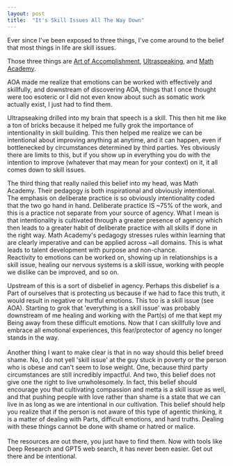 ```yaml
---
layout: post
title:  "It's Skill Issues All The Way Down"
---
```


Ever since I've been exposed to three things, I've come around to the belief that most things in life are skill issues.


Those three things are <a href="https://www.artofaccomplishment.com/">Art of Accomplishment</a>, <a href="https://ultraspeaking.com">Ultraspeaking</a>, and <a href="https://docs.google.com/document/d/1LLZK_34Oer9LwuqAv-pqxfXlR8n7V8zJ_MO323R7egI/edit?tab=t.0#heading=h.yrv4a62sjkb">Math Academy</a>.
<br>

AOA made me realize that emotions can be worked with effectively and skillfully, and downstream of discovering AOA, things that I once thought were too esoteric or I did not even know about such as somatic work actually exist, I just had to find them. 
<br>

Ultrapseaking drilled into my brain that speech is a skill. This then hit me like a ton of bricks because it helped me fully grok the importance of intentionality in skill building. This then helped me realize we can be intentional about improving anything at anytime, and it can happen, even if bottlenecked by circumstances determined by third parties. Yes obviously there are limits to this, but if you show up in everything you do with the intention to improve (whatever that may mean for your context) on it, it all comes down to skill issues.
<br>

The third thing that really nailed this belief into my head, was Math Academy. Their pedagogy is both inspirational and obviously intentional. The emphasis on deliberate practice is so obviously intentionality coded that the two go hand in hand. Deliberate practice IS ~75% of the work, and this is a practice not separate from your source of agency. What I mean is that intentionality is cultivated through a greater presence of agency which then leads to a greater habit of deliberate practice with all skills if done in the right way. Math Academy's pedagogy stresses rules within learning that are clearly imperative and can be applied across ~all domains. This is what leads to talent development with purpose and non-chance. 
<br>
Reactivity to emotions can be worked on, showing up in relationships is a skill issue, healing our nervous systems is a skill issue, working with people we dislike can be improved, and so on. 
<br>

Upstream of this is a sort of disbelief in agency. Perhaps this disbelief is a Part of ourselves that is protecting us because if we had to face this truth, it would result in negative or hurtful emotions. This too is a skill issue (see AOA). Starting to grok that 'everything is a skill issue' was probably downstream of me healing and working with the Part(s) of me that kept my Being away from these difficult emotions. Now that I can skillfully love and embrace all emotional experiences, this fear/protector of agency no longer stands in the way. 
<br><br>
Another thing I want to make clear is that in no way should this belief breed shame. No, I do not yell 'skill issue' at the guy stuck in poverty or the person who is obese and can't seem to lose weight. One, because third party circumstances are still incredibly impactful. And two, this belief does not give one the right to live unwholesomely. In fact, this belief should encourage you that cultivating compassion and metta is a skill issue as well, and that pushing people with love rather than shame is a state that we can live in as long as we are intentional in our cultivation. This belief should help you realize that if the person is not aware of this type of agentic thinking, it is a matter of dealing with Parts, difficult emotions, and hard truths. Dealing with these things cannot be done with shame or hatred or malice. 
<br><br>
The resources are out there, you just have to find them. Now with tools like Deep Research and GPT5 web search, it has never been easier. Get out there and be intentional. 